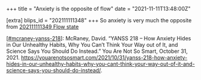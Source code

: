 +++
title = "Anxiety is the opposite of flow"
date = "2021-11-11T13:48:00Z"

[extra]
blips_id = "202111111348"
+++
So anxiety is very much the opposite from [202111111349 Flow state](/blips/202111111349-flow-state)

[[#mcraney-yanss-218](/blips/tags/mcraney-yanss-218)]: McRaney, David. “YANSS 218 – How Anxiety Hides in Our Unhealthy Habits, Why You Can’t Think Your Way out of It, and Science Says You Should Do Instead.” You Are Not So Smart, October 31, 2021. https://youarenotsosmart.com/2021/10/31/yanss-218-how-anxiety-hides-in-our-unhealthy-habits-why-you-cant-think-your-way-out-of-it-and-science-says-you-should-do-instead/.

